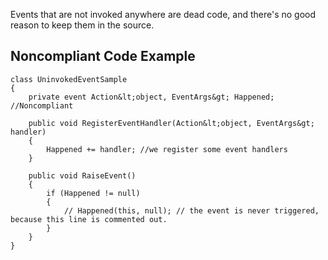 
Events that are not invoked anywhere are dead code, and there's no good reason to keep them in the source.

## Noncompliant Code Example


    class UninvokedEventSample
    {
        private event Action&lt;object, EventArgs&gt; Happened; //Noncompliant
    
        public void RegisterEventHandler(Action&lt;object, EventArgs&gt; handler)
        {
            Happened += handler; //we register some event handlers
        }
    
        public void RaiseEvent()
        {
            if (Happened != null)
            {
                // Happened(this, null); // the event is never triggered, because this line is commented out.
            }
        }
    }

